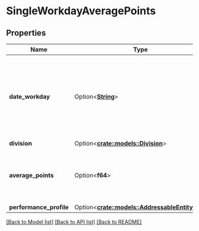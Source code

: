 # SingleWorkdayAveragePoints

## Properties

Name | Type | Description | Notes
------------ | ------------- | ------------- | -------------
**date_workday** | Option<[**String**](string.md)> | Queried target workday. Dates are represented as an ISO-8601 string. For example: yyyy-MM-dd | [optional][readonly]
**division** | Option<[**crate::models::Division**](Division.md)> |  | [optional]
**average_points** | Option<**f64**> | The average points per agent earned within the division | [optional][readonly]
**performance_profile** | Option<[**crate::models::AddressableEntityRef**](AddressableEntityRef.md)> |  | [optional]

[[Back to Model list]](../README.md#documentation-for-models) [[Back to API list]](../README.md#documentation-for-api-endpoints) [[Back to README]](../README.md)


